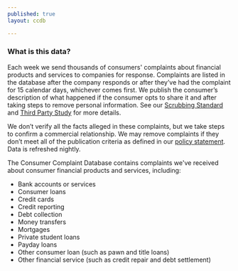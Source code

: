 ```yaml
---
published: true
layout: ccdb

---
```


### What is this data?

Each week we send thousands of consumers' complaints about financial products and services to companies for response. Complaints are listed in the database after the company responds or after they’ve had the complaint for 15 calendar days, whichever comes first. We publish the consumer’s description of what happened if the consumer opts to share it and after taking steps to remove personal information. See our [Scrubbing Standard](http://files.consumerfinance.gov/a/assets/201503_cfpb_Narrative-Scrubbing-Standard.pdf) and [Third Party Study](http://files.consumerfinance.gov/f/201509_cfpb_evaluation-of-narrative-scrubbing-standard-and-process.pdf) for more details.

We don’t verify all the facts alleged in these complaints, but we take steps to confirm a commercial relationship. We may remove complaints if they don’t meet all of the publication criteria as defined in our [policy statement](http://files.consumerfinance.gov/f/201303_cfpb_Final-Policy-Statement-Disclosure-of-Consumer-Complaint-Data.pdf). Data is refreshed nightly.

The Consumer Complaint Database contains complaints we've received about consumer financial products and services, including:

- Bank accounts or services
- Consumer loans
- Credit cards
- Credit reporting
- Debt collection
- Money transfers
- Mortgages
- Private student loans
- Payday loans
- Other consumer loan (such as pawn and title loans)
- Other financial service (such as credit repair and debt settlement)

<body id="overview"></body>
